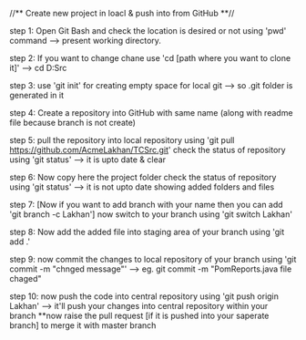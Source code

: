 //**	Create new project in loacl & push into from GitHub	**//

step 1: 	Open Git Bash and check the location is desired or not using 'pwd' command --> present working directory.

step 2:		If you want to change chane use 'cd [path where you want to clone it]' --> cd D:Src

step 3: 	use 'git init' for creating empty space for local git --> so .git folder is generated in it

step 4:		Create a repository into GitHub with same name (along with readme file because branch is not create)

step 5:		pull the repository into local repository using 'git pull https://github.com/AcmeLakhan/TCSrc.git' 
				check the status of repository using 'git status'		--> it is upto date & clear

step 6:		Now copy here the project folder
				check the status of repository using 'git status'		--> it is not upto date showing added folders and files

step 7: 	[Now if you want to add branch with your name then you can add 'git branch -c Lakhan']
				now switch to your branch using 'git switch Lakhan'

step 8: 	Now add the added file into staging area of your branch using 'git add .'

step 9:		now commit the changes to local repository of your branch using 'git commit -m "chnged message"'  --> eg. git commit -m "PomReports.java file chaged"

step 10:	now push the code into central repository using 'git push origin Lakhan'  --> it'll push your changes into central repository within your branch
				**now raise the pull request [if it is pushed into your saperate branch] to merge it with master branch 
